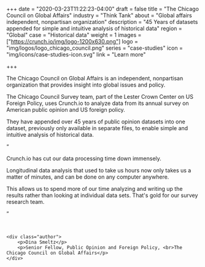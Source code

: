 +++
date = "2020-03-23T11:22:23-04:00"
draft = false
title = "The Chicago Council on Global Affairs"
industry = "Think Tank"
about = "Global affairs  independent, nonpartisan organization"
description = "45 Years of datasets appended for simple and intuitive analysis of historical data"
region = "Global"
case = "Historical data"
weight = 1
images = ["https://crunch.io/img/logo-1200x630.png"]
logo = "img/logos/logo_chicago_council.png"
series = "case-studies"
icon = "img/icons/case-studies-icon.svg"
link = "Learn more"

+++

The Chicago Council on Global Affairs is an independent, nonpartisan organization that provides insight into global issues and policy.

<span class="highlight"><span class="font-italic">The Chicago Council Survey team</span>, part of the Lester Crown Center on US Foreign Policy, uses Crunch.io to <span class="font-italic">analyze data from its annual survey</span> on American public opinion and US foreign policy.</span>

They have appended over 45 years of public opinion datasets into one dataset, previously only available in separate files, to enable simple and intuitive analysis of historical data.

<div class="quote-block">
    <p class="punctuation">“</p>
    <p>Crunch.io has cut our data processing time down <span>immensely</span>.</p>
    <p>Longitudinal data analysis that used to take us hours now only takes us a <span>matter of minutes</span>, and can be done on any computer anywhere.
    </p>
    <p>This allows us to spend more of our time <span>analyzing and writing up the results</span> rather than looking at individual data sets. That's <span>gold</span> for our survey research team.
    </p>
    <p class="punctuation">”</p>
    <br>

    <div class="author">
        <p>Dina Smeltz</p>
        <p>Senior Fellow, Public Opinion and Foreign Policy, <br>The Chicago Council on Global Affairs</p>
    </div>
</div>
